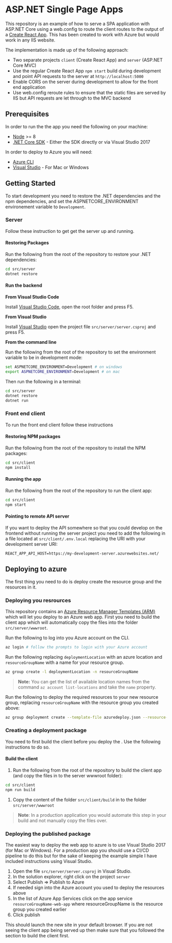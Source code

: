 # ASP.NET Single Page Apps

This repository is an example of how to serve a SPA application with ASP.NET Core using a web.config to route the client 
routes to the output of a [Create React App](https://github.com/facebook/create-react-app). This has been created to work with
Azure but would work in any IIS website.

The implementation is made up of the following approach:

- Two separate projects `client` (Create React App) and `server` (ASP.NET Core MVC)
- Use the regular Create React App `npm start` build during development and point API requests to the server at `http://localhost:5000`
- Enable CORS on the server during development to allow for the front end application
- Use web.config reroute rules to ensure that the static files are served by IIS but API requests are let through to the MVC backend

## Prerequisites

In order to run the the app you need the following on your machine:

- [Node](https://nodejs.org/en/) >= 8
- [.NET Core SDK](https://www.microsoft.com/net/download) - Either the SDK directly or via Visual Studio 2017

In order to deploy to Azure you will need:

- [Azure CLI](https://docs.microsoft.com/en-us/cli/azure/install-azure-cli?view=azure-cli-latest)
- [Visual Studio](https://visualstudio.microsoft.com/) - For Mac or Windows

## Getting Started

To start development you need to restore the .NET dependencies and the npm dependencies, and set the ASPNETCORE_ENVIRONMENT environement variable to `Development`.

### Server

Follow these instruction to get get the server up and running.

#### Restoring Packages

Run the following from the root of the repository to restore your .NET dependencies:

```bash
cd src/server
dotnet restore
```

#### Run the backend

**From Visual Studio Code**

Install [Visual Studio Code](https://code.visualstudio.com), open the root folder and press F5.

**From Visual Studio**

Install [Visual Studio](https://visualstudio.com) open the project file `src/server/server.csproj` and press F5.

**From the command line**

Run the following from the root of the repository to set the environment variable to be in development mode:

```bash
set ASPNETCORE_ENVIRONMENT=Development # on windows
export ASPNETCORE_ENVIRONMENT=Development # on mac
```

Then run the following in a terminal:

``` bash
cd src/server
dotnet restore
dotnet run
```

### Front end client

To run the front end client follow these instructions

#### Restoring NPM packages

Run the following from the root of the repository to install the NPM packages:

```bash
cd src/client
npm install
```

#### Running the app

Run the following from the root of the repository to run the client app:

```bash
cd src/client
npm start
```

#### Pointing to remote API server

If you want to deploy the API somewhere so that you could develop on the frontend without running the server project you need to add the following in a file located at `src/client/.env.local` replacing the URI with your development server URI:

```
REACT_APP_API_HOST=https://my-development-server.azurewebsites.net/
```

## Deploying to azure

The first thing you need to do is deploy create the resource group and the resources in it.

### Deploying you resrources

This repository contains an [Azure Resource Manager Templates (ARM)](https://docs.microsoft.com/en-us/azure/azure-resource-manager/resource-group-authoring-templates) which will let you deploy
to an Azure web app. First you need to build the client app which will automatically copy the files into 
the folder `src/server/wwwroot`.

Run the following to log into you Azure account on the CLI. 

```bash
az login # follow the prompts to login with your Azure account
```

Run the following replacing `deploymentLocation` with an azure location and `resourceGroupName` with a name for your resource group.

```bash
az group create -l deploymentLocation -n resourceGroupName
```

> **Note:** You can get the list of available location names from the command `az account list-locations` and take the `name` property.

Run the following to deploy the required resources to your new resource group, replacing `resourceGroupName` with the resource group you created
above:

```bash
az group deployment create --template-file azuredeploy.json --resource-group resourceGroupName
```

### Creating a deployment package

You need to first build the client before you deploy the . Use the following instructions to do so.

#### Build the client

1. Run the following from the root of the repository to build the client app (and copy the files in to the server wwwroot folder):

  ```bash
  cd src/client
  npm run build
  ```

1. Copy the content of the folder `src/client/build` in to the folder `src/server/wwwroot`

> **Note**: In a production application you would automate this step in your build and not manually copy the files over.

### Deploying the published package

The easiest way to deploy the web app to azure is to use Visual Studio 2017 (for Mac or Windows). For a production app you should use a CI/CD pipeline to do this but for the sake of keeping the example simple I have included instructions using Visual Studio.

1. Open the file `src/server/server.csproj` in Visual Studio.
1. In the solution explorer, right click on the project `server`
1. Select Publish => Publish to Azure
1. If needed sign into the Azure account you used to deploy the resources above
1. In the list of Azure App Services click on the app service `resourceGroupName-web-app` where resourceGroupName is the resource group you created earlier
1. Click publish

This should launch the new site in your default browser. If you are not seeing the client app being served up then make sure that you followed the section to build the client first.